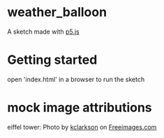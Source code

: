 # weather_balloon

A sketch made with [p5.js](https://p5js.org)

# Getting started
open 'index.html' in a browser to run the sketch


# mock image attributions
eiffel tower: Photo by <a href="/photographer/kclarkson-42147">kclarkson</a> on <a href="/">Freeimages.com</a>